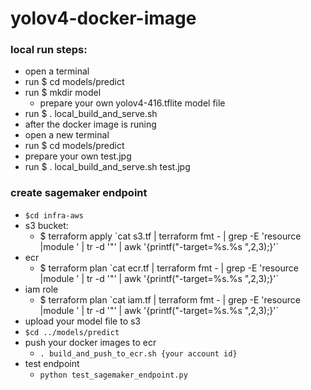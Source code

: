 # yolov4-docker-image

### local run steps:

- open a terminal
- run $ cd models/predict
- run $ mkdir model
  - prepare your own yolov4-416.tflite model file
- run $ . local_build_and_serve.sh
- after the docker image is runing
- open a new terminal
- run $ cd models/predict
- prepare your own test.jpg
- run $ . local_build_and_serve.sh test.jpg


### create sagemaker endpoint

- `$cd infra-aws`
- s3 bucket:
  -  $ terraform apply \`cat s3.tf | terraform fmt - | grep -E 'resource |module ' | tr -d '"' | awk '{printf("-target=%s.%s ",$2,$3);}'\`
- ecr 
  -  $ terraform plan \`cat ecr.tf | terraform fmt - | grep -E 'resource |module ' | tr -d '"' | awk '{printf("-target=%s.%s ",$2,$3);}'\`
- iam role 
  -  $ terraform plan \`cat iam.tf | terraform fmt - | grep -E 'resource |module ' | tr -d '"' | awk '{printf("-target=%s.%s ",$2,$3);}'\`
- upload your model file to s3
- `$cd ../models/predict`
- push your docker images to ecr
    - `. build_and_push_to_ecr.sh {your account id}`
- test endpoint
    - `python test_sagemaker_endpoint.py`
